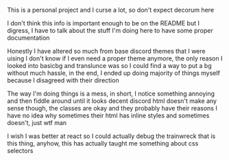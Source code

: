 This is a personal project and I curse a lot, so don't expect decorum here

I don't think this info is important enough to be on the README but I digress, I have to talk about the stuff I'm doing here to have some proper documentation

Honestly I have altered so much from base discord themes that I were uising I don't know if I even need a proper theme anymore,
the only reason I looked into basicbg and translunce was so I could find a way to put a bg without much hassle,
in the end, I ended up doing majority of things myself because I disagreed with their direction

The way I'm doing things is a mess, in short, I notice something annoying and then fiddle around until it looks decent
discord html doesn't make any sense though, the classes are okay and they probably have their reasons
I have no idea why sometimes their html has inline styles and sometimes doesn't, just wtf man

I wish I was better at react so I could actually debug the trainwreck that is this thing, anyhow, this has actually taught me something about css selectors

